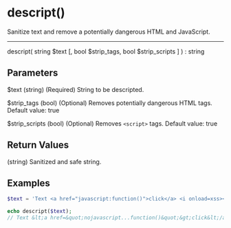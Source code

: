 # descript()

Sanitize text and remove a potentially dangerous HTML and JavaScript.

---

descript( string $text [, bool $strip_tags, bool $strip_scripts ] ) : string

## Parameters

$text (string) (Required) String to be descripted.

$strip_tags (bool) (Optional) Removes potentially dangerous HTML tags. Default value: true

$strip_scripts (bool) (Optional) Removes `<script>` tags. Default value: true

## Return Values

(string) Sanitized and safe string.

## Examples

```php
$text = 'Text <a href="javascript:function()">click</a> <i onload=xss></i> <script>javascript code</script>';

echo descript($text);
// Text &lt;a href=&quot;nojavascript...function()&quot;&gt;click&lt;/a&gt; &lt;i &gt;&gt;&lt;/i&gt; javascript code
```
